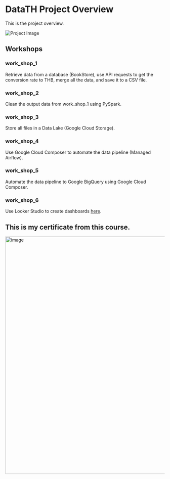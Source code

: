 # DataTH Project Overview

This is the project overview.

![Project Image](https://github.com/user-attachments/assets/f3013741-a115-4b0d-8bf1-87f1ded1ea39)

## Workshops

### work_shop_1
Retrieve data from a database (BookStore), use API requests to get the conversion rate to THB, merge all the data, and save it to a CSV file.

### work_shop_2
Clean the output data from work_shop_1 using PySpark.

### work_shop_3
Store all files in a Data Lake (Google Cloud Storage).

### work_shop_4
Use Google Cloud Composer to automate the data pipeline (Managed Airflow).

### work_shop_5
Automate the data pipeline to Google BigQuery using Google Cloud Composer.

### work_shop_6
Use Looker Studio to create dashboards [here](https://lookerstudio.google.com/s/mcRJOMinW5A).

## This is my certificate from this course.
<img width="751" alt="image" src="https://github.com/user-attachments/assets/676fc7ad-2eaa-4503-95c0-5febd979228a">


